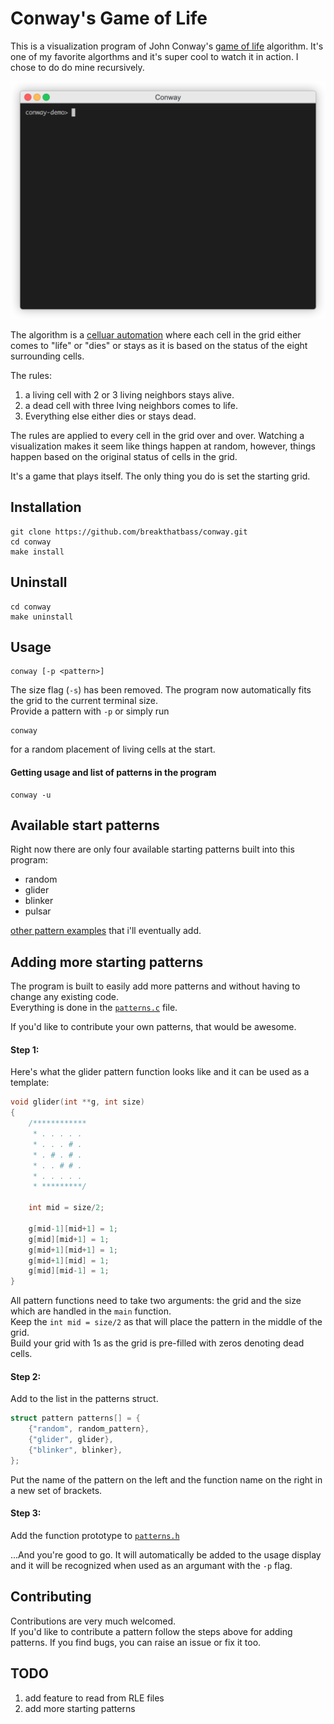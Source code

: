 # Conway's Game of Life
This is a visualization program of John Conway's [game of life](https://en.wikipedia.org/wiki/Conway%27s_Game_of_Life) algorithm. It's one of my favorite algorthms and it's super cool to watch it in action. I chose to do do mine recursively.

<img src="demo.gif">

The algorithm is a [celluar automation](https://en.wikipedia.org/wiki/Cellular_automaton) where each cell in the grid either comes to "life" or "dies" or stays as it is based on the status of the eight surrounding cells. 

The rules:  
1. a living cell with 2 or 3 living neighbors stays alive.
2. a dead cell with three lving neighbors comes to life.
3. Everything else either dies or stays dead.

The rules are applied to every cell in the grid over and over. Watching a visualization makes it seem like things happen at random, however, things happen based on the original status of cells in the grid.  

It's a game that plays itself. The only thing you do is set the starting grid.



## Installation
```
git clone https://github.com/breakthatbass/conway.git
cd conway
make install
```

## Uninstall
```
cd conway
make uninstall
```

## Usage
```
conway [-p <pattern>]
```
The size flag (`-s`) has been removed. The program now automatically fits the grid to the current terminal size.  
Provide a pattern with `-p` or simply run 
```
conway
```
for a random placement of living cells at the start.  

#### Getting usage and list of patterns in the program
```
conway -u
```
## Available start patterns
Right now there are only four available starting patterns built into this program:
- random
- glider
- blinker
- pulsar

[other pattern examples](https://en.wikipedia.org/wiki/Conway%27s_Game_of_Life#Examples_of_patterns) that i'll eventually add.


## Adding more starting patterns
The program is built to easily add more patterns and without having to change any existing code.  
Everything is done in the [`patterns.c`](https://github.com/breakthatbass/conway/blob/main/patterns.c) file.  

If you'd like to contribute your own patterns, that would be awesome.

#### **Step 1:**

Here's what the glider pattern function looks like and it can be used as a template:
```c
void glider(int **g, int size)
{
	/************
	 * . . . . . 
	 * . . . # .
	 * . # . # .
	 * . . # # .
	 * . . . . .
	 * *********/

	int mid = size/2;

	g[mid-1][mid+1] = 1;
	g[mid][mid+1] = 1;
	g[mid+1][mid+1] = 1;
	g[mid+1][mid] = 1;
	g[mid][mid-1] = 1;
}
```
All pattern functions need to take two arguments: the grid and the size which are handled in the `main` function.  
Keep the `int mid = size/2` as that will place the pattern in the middle of the grid.  
Build your grid with 1s as the grid is pre-filled with zeros denoting dead cells.  

#### **Step 2:**
Add to the list in the patterns struct.
```c
struct pattern patterns[] = {
    {"random", random_pattern},
    {"glider", glider},
    {"blinker", blinker},
};
```
Put the name of the pattern on the left and the function name on the right in a new set of brackets.

#### **Step 3:**
Add the function prototype to [`patterns.h`](https://github.com/breakthatbass/conway/blob/main/patterns.h)  

...And you're good to go. It will automatically be added to the usage display and it will be recognized when used as an argumant with the `-p` flag.

## Contributing
Contributions are very much welcomed.  
If you'd like to contribute a pattern follow the steps above for adding patterns. If you find bugs, you can raise an issue or fix it too.

## TODO
1. add feature to read from RLE files
2. add more starting patterns